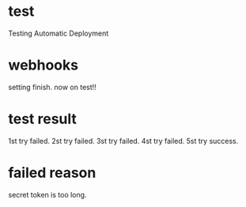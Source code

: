 # test
Testing Automatic Deployment

# webhooks
setting finish.
now on test!!

# test result
1st try failed.
2st try failed.
3st try failed.
4st try failed.
5st try success.

# failed reason
secret token is too long.
